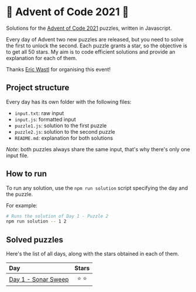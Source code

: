 # 🌲 Advent of Code 2021 🌲

Solutions for the [Advent of Code 2021](https://adventofcode.com/2021) puzzles, written in Javascript.

Every day of Advent two new puzzles are released, but you need to solve the first to unlock the second. Each puzzle grants a star, so the objective is to get all 50 stars. My aim is to code efficient solutions and provide an explanation for each of them.

Thanks [Eric Wastl](https://twitter.com/ericwastl) for organising this event!

## Project structure

Every day has its own folder with the following files:

- `input.txt`: raw input
- `input.js`: formatted input
- `puzzle1.js`: solution to the first puzzle
- `puzzle2.js`: solution to the second puzzle
- `README.md`: explanation for both solutions

_Note_: both puzzles always share the same input, that's why there's only one input file.

## How to run

To run any solution, use the `npm run solution` script specifying the day and the puzzle.

For example:

```sh
# Runs the solution of Day 1 - Puzzle 2
npm run solution -- 1 2
```

## Solved puzzles

Here's the list of all days, along with the stars obtained in each of them.

| Day                           |  Stars  |
| :---------------------------- | :-----: |
| [Day 1 - Sonar Sweep](./day1) | ⭐️ ⭐️ |
